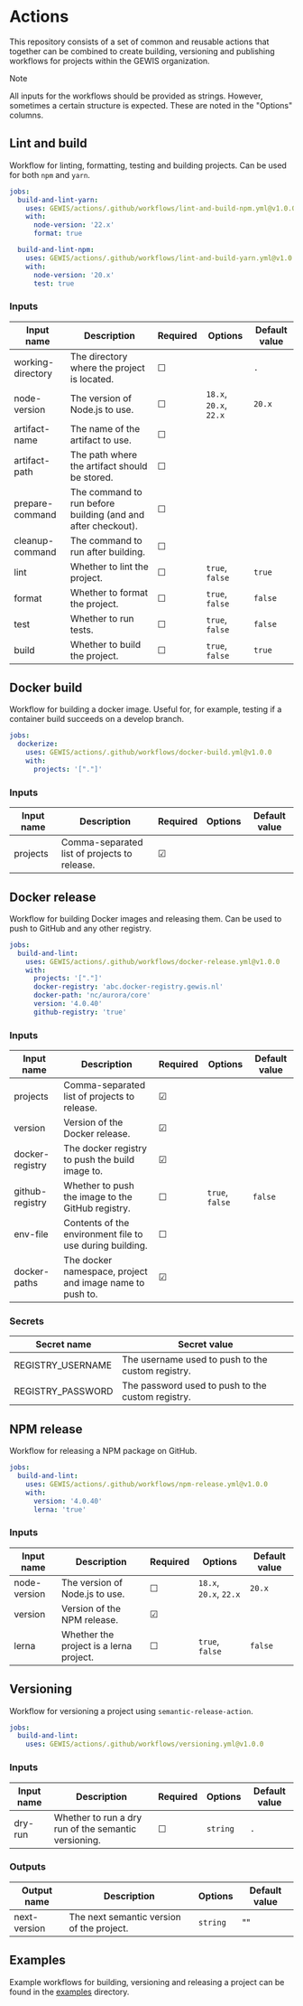 # Actions
This repository consists of a set of common and reusable actions that together can be combined to create building, versioning and publishing workflows for projects within the GEWIS organization.

> [!NOTE]  
> All inputs for the workflows should be provided as strings. However, sometimes a certain structure is expected. These are noted in the "Options" columns.

## Lint and build
Workflow for linting, formatting, testing and building projects. Can be used for both `npm` and `yarn`.

```yaml
jobs:
  build-and-lint-yarn:
    uses: GEWIS/actions/.github/workflows/lint-and-build-npm.yml@v1.0.0
    with:
      node-version: '22.x'
      format: true

  build-and-lint-npm:
    uses: GEWIS/actions/.github/workflows/lint-and-build-yarn.yml@v1.0.0
    with:
      node-version: '20.x'
      test: true
```

### Inputs

| Input name        | Description                                                  | Required | Options                | Default value |
|-------------------|--------------------------------------------------------------|----------|------------------------|---------------|
| working-directory | The directory where the project is located.                  | &#x2610; |                        | `.`           |
| node-version      | The version of Node.js to use.                               | &#x2610; | `18.x`, `20.x`, `22.x` | `20.x`        |
| artifact-name     | The name of the artifact to use.                             | &#x2610; |                        |               |
| artifact-path     | The path where the artifact should be stored.                | &#x2610; |                        |               |
| prepare-command   | The command to run before building (and and after checkout). | &#x2610; |                        |               |
| cleanup-command   | The command to run after building.                           | &#x2610; |                        |               |
| lint              | Whether to lint the project.                                 | &#x2610; | `true`, `false`        | `true`        |
| format            | Whether to format the project.                               | &#x2610; | `true`, `false`        | `false`       |
| test              | Whether to run tests.                                        | &#x2610; | `true`, `false`        | `false`       |
| build             | Whether to build the project.                                | &#x2610; | `true`, `false`        | `true`        |

## Docker build
Workflow for building a docker image. Useful for, for example, testing if a container build succeeds on a develop branch.

```yaml
jobs:
  dockerize:
    uses: GEWIS/actions/.github/workflows/docker-build.yml@v1.0.0
    with:
      projects: '["."]'
```

### Inputs

| Input name | Description                                  | Required | Options | Default value |
|------------|----------------------------------------------|----------|---------|---------------|
| projects   | Comma-separated list of projects to release. | &#x2611; |         |               |

## Docker release
Workflow for building Docker images and releasing them. Can be used to push to GitHub and any other registry.

```yaml
jobs:
  build-and-lint:
    uses: GEWIS/actions/.github/workflows/docker-release.yml@v1.0.0
    with:
      projects: '["."]'
      docker-registry: 'abc.docker-registry.gewis.nl'
      docker-path: 'nc/aurora/core'
      version: '4.0.40'
      github-registry: 'true'
```

### Inputs

| Input name      | Description                                              | Required | Options         | Default value |
|-----------------|----------------------------------------------------------|----------|-----------------|---------------|
| projects        | Comma-separated list of projects to release.             | &#x2611; |                 |               |
| version         | Version of the Docker release.                           | &#x2611; |                 |               |
| docker-registry | The docker registry to push the build image to.          | &#x2611; |                 |               |
| github-registry | Whether to push the image to the GitHub registry.        | &#x2610; | `true`, `false` | `false`       |
| env-file        | Contents of the environment file to use during building. | &#x2610; |                 |               |
| docker-paths    | The docker namespace, project and image name to push to. | &#x2611; |                 |               |

### Secrets

| Secret name        | Secret value                                      | 
|--------------------|---------------------------------------------------|
| REGISTRY\_USERNAME | The username used to push to the custom registry. | 
| REGISTRY\_PASSWORD | The password used to push to the custom registry. |

## NPM release
Workflow for releasing a NPM package on GitHub.

```yaml
jobs:
  build-and-lint:
    uses: GEWIS/actions/.github/workflows/npm-release.yml@v1.0.0
    with:
      version: '4.0.40'
      lerna: 'true'
```

### Inputs

| Input name   | Description                             | Required | Options                | Default value |
|--------------|-----------------------------------------|----------|------------------------|---------------|
| node-version | The version of Node.js to use.          | &#x2610; | `18.x`, `20.x`, `22.x` | `20.x`        |
| version      | Version of the NPM release.             | &#x2611; |                        |               |
| lerna        | Whether the project is a lerna project. | &#x2610; | `true`, `false`        | `false`       |


## Versioning
Workflow for versioning a project using `semantic-release-action`.

```yaml
jobs:
  build-and-lint:
    uses: GEWIS/actions/.github/workflows/versioning.yml@v1.0.0
```

### Inputs

| Input name | Description                                          | Required | Options  | Default value |
|------------|------------------------------------------------------|----------|----------|---------------|
| dry-run    | Whether to run a dry run of the semantic versioning. | &#x2610; | `string` | `.`           |

### Outputs

| Output name  | Description                               | Options  | Default value |
|--------------|-------------------------------------------|----------|---------------|
| next-version | The next semantic version of the project. | `string` | ""            |

## Examples

Example workflows for building, versioning and releasing a project can be found in the [examples](./examples) directory.
